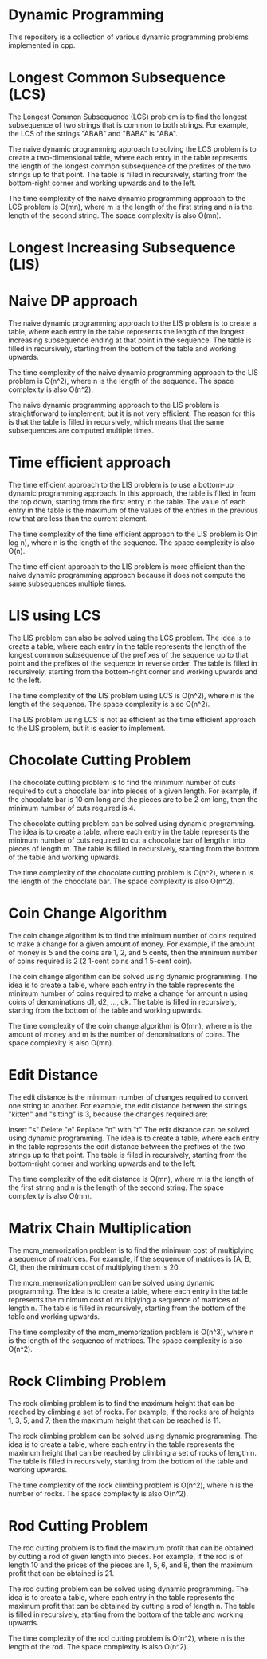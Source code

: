 # Dynamic Programming
This repository is a collection of various dynamic programming problems implemented in cpp. 

# **Longest Common Subsequence (LCS)**

The Longest Common Subsequence (LCS) problem is to find the longest subsequence of two strings that is common to both strings. For example, the LCS of the strings "ABAB" and "BABA" is "ABA".

The naive dynamic programming approach to solving the LCS problem is to create a two-dimensional table, where each entry in the table represents the length of the longest common subsequence of the prefixes of the two strings up to that point. The table is filled in recursively, starting from the bottom-right corner and working upwards and to the left.

The time complexity of the naive dynamic programming approach to the LCS problem is O(mn), where m is the length of the first string and n is the length of the second string. The space complexity is also O(mn).



# **Longest Increasing Subsequence (LIS)**

# **Naive DP approach**

The naive dynamic programming approach to the LIS problem is to create a table, where each entry in the table represents the length of the longest increasing subsequence ending at that point in the sequence. The table is filled in recursively, starting from the bottom of the table and working upwards.

The time complexity of the naive dynamic programming approach to the LIS problem is O(n^2), where n is the length of the sequence. The space complexity is also O(n^2).

The naive dynamic programming approach to the LIS problem is straightforward to implement, but it is not very efficient. The reason for this is that the table is filled in recursively, which means that the same subsequences are computed multiple times.


# **Time efficient approach**

The time efficient approach to the LIS problem is to use a bottom-up dynamic programming approach. In this approach, the table is filled in from the top down, starting from the first entry in the table. The value of each entry in the table is the maximum of the values of the entries in the previous row that are less than the current element.

The time complexity of the time efficient approach to the LIS problem is O(n log n), where n is the length of the sequence. The space complexity is also O(n).

The time efficient approach to the LIS problem is more efficient than the naive dynamic programming approach because it does not compute the same subsequences multiple times.


# **LIS using LCS**

The LIS problem can also be solved using the LCS problem. The idea is to create a table, where each entry in the table represents the length of the longest common subsequence of the prefixes of the sequence up to that point and the prefixes of the sequence in reverse order. The table is filled in recursively, starting from the bottom-right corner and working upwards and to the left.

The time complexity of the LIS problem using LCS is O(n^2), where n is the length of the sequence. The space complexity is also O(n^2).

The LIS problem using LCS is not as efficient as the time efficient approach to the LIS problem, but it is easier to implement.



# **Chocolate Cutting Problem**

The chocolate cutting problem is to find the minimum number of cuts required to cut a chocolate bar into pieces of a given length. For example, if the chocolate bar is 10 cm long and the pieces are to be 2 cm long, then the minimum number of cuts required is 4.

The chocolate cutting problem can be solved using dynamic programming. The idea is to create a table, where each entry in the table represents the minimum number of cuts required to cut a chocolate bar of length n into pieces of length m. The table is filled in recursively, starting from the bottom of the table and working upwards.

The time complexity of the chocolate cutting problem is O(n^2), where n is the length of the chocolate bar. The space complexity is also O(n^2).



# **Coin Change Algorithm**

The coin change algorithm is to find the minimum number of coins required to make a change for a given amount of money. For example, if the amount of money is 5 and the coins are 1, 2, and 5 cents, then the minimum number of coins required is 2 (2 1-cent coins and 1 5-cent coin).

The coin change algorithm can be solved using dynamic programming. The idea is to create a table, where each entry in the table represents the minimum number of coins required to make a change for amount n using coins of denominations d1, d2, ..., dk. The table is filled in recursively, starting from the bottom of the table and working upwards.

The time complexity of the coin change algorithm is O(mn), where n is the amount of money and m is the number of denominations of coins. The space complexity is also O(mn).



# **Edit Distance**

The edit distance is the minimum number of changes required to convert one string to another. For example, the edit distance between the strings "kitten" and "sitting" is 3, because the changes required are:

Insert "s"
Delete "e"
Replace "n" with "t"
The edit distance can be solved using dynamic programming. The idea is to create a table, where each entry in the table represents the edit distance between the prefixes of the two strings up to that point. The table is filled in recursively, starting from the bottom-right corner and working upwards and to the left.

The time complexity of the edit distance is O(mn), where m is the length of the first string and n is the length of the second string. The space complexity is also O(mn).



# **Matrix Chain Multiplication**

The mcm_memorization problem is to find the minimum cost of multiplying a sequence of matrices. For example, if the sequence of matrices is [A, B, C], then the minimum cost of multiplying them is 20.

The mcm_memorization problem can be solved using dynamic programming. The idea is to create a table, where each entry in the table represents the minimum cost of multiplying a sequence of matrices of length n. The table is filled in recursively, starting from the bottom of the table and working upwards.

The time complexity of the mcm_memorization problem is O(n^3), where n is the length of the sequence of matrices. The space complexity is also O(n^2).



# **Rock Climbing Problem**

The rock climbing problem is to find the maximum height that can be reached by climbing a set of rocks. For example, if the rocks are of heights 1, 3, 5, and 7, then the maximum height that can be reached is 11.

The rock climbing problem can be solved using dynamic programming. The idea is to create a table, where each entry in the table represents the maximum height that can be reached by climbing a set of rocks of length n. The table is filled in recursively, starting from the bottom of the table and working upwards.

The time complexity of the rock climbing problem is O(n^2), where n is the number of rocks. The space complexity is also O(n^2).



# **Rod Cutting Problem**

The rod cutting problem is to find the maximum profit that can be obtained by cutting a rod of given length into pieces. For example, if the rod is of length 10 and the prices of the pieces are 1, 5, 6, and 8, then the maximum profit that can be obtained is 21.

The rod cutting problem can be solved using dynamic programming. The idea is to create a table, where each entry in the table represents the maximum profit that can be obtained by cutting a rod of length n. The table is filled in recursively, starting from the bottom of the table and working upwards.

The time complexity of the rod cutting problem is O(n^2), where n is the length of the rod. The space complexity is also O(n^2).
